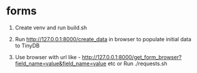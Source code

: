 # forms

1) Create venv and run build.sh

2) Run http://127.0.0.1:8000/create_data in browser to populate initial data to TinyDB

3) Use browser with url like - http://127.0.0.1:8000/get_form_browser?field_name=value&field_name=value etc or Run ./requests.sh
